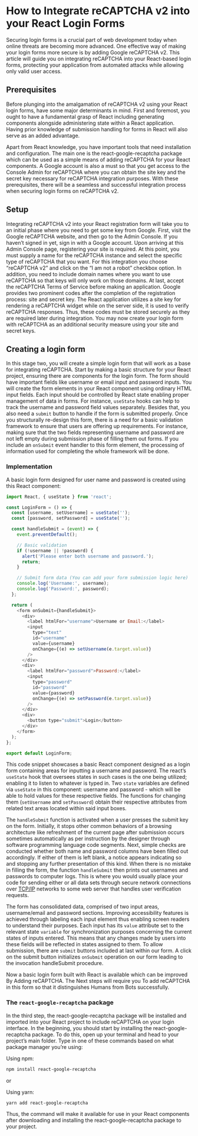 #  How to Integrate reCAPTCHA v2 into your React Login Forms

Securing login forms is a crucial part of web development today when online threats are becoming more advanced. One effective way of making your login forms more secure is by adding Google reCAPTCHA v2. This article will guide you on integrating reCAPTCHA into your React-based login forms, protecting your application from automated attacks while allowing only valid user access.

## Prerequisites
Before plunging into the amalgamation of reCAPTCHA v2 using your React login forms, have some major determinants in mind. First and foremost, you ought to have a fundamental grasp of React including generating components alongside administering state within a React application. Having prior knowledge of submission handling for forms in React will also serve as an added advantage. 

Apart from React knowledge, you have important tools that need installation and configuration. The main one is the react-google-recaptcha package which can be used as a simple means of adding reCAPTCHA for your React components. A Google account is also a must so that you get access to the Console Admin for reCAPTCHA where you can obtain the site key and the secret key necessary for reCAPTCHA integration purposes. With these prerequisites, there will be a seamless and successful integration process when securing login forms on reCAPTCHA v2.

## Setup
Integrating reCAPTCHA v2 into your React registration form will take you to an initial phase where you need to get some key from Google. First, visit the Google reCAPTCHA website, and then go to the Admin Console. If you haven’t signed in yet, sign in with a Google account. Upon arriving at this Admin Console page, registering your site is required. At this point, you must supply a name for the reCAPTCHA instance and select the specific type of reCAPTCHA that you want. For this integration you choose “reCAPTCHA v2” and click on the “I am not a robot” checkbox option. In addition, you need to include domain names where you want to use reCAPTCHA so that keys will only work on those domains. At last, accept the reCAPTCHA Terms of Service before making an application. Google provides two prominent codes after the completion of the registration process: site and secret key. The React application utilizes a site key for rendering a reCAPTCHA widget while on the server side, it is used to verify reCAPTCHA responses. Thus, these codes must be stored securely as they are required later during integration. You may now create your login form with reCAPTCHA as an additional security measure using your site and secret keys.

## Creating a login form
In this stage two, you will create a simple login form that will work as a base for integrating reCAPTCHA. Start by making a basic structure for your React project, ensuring there are components for the login form. The form should have important fields like username or email input and password inputs. You will create the form elements in your React component using ordinary HTML input fields. Each input should be controlled by React state enabling proper management of data in forms. For instance, `useState` hooks can help to track the username and password field values separately. Besides that, you also need a `submit` button to handle if the form is submitted properly. Once you structurally re-design this form, there is a need for a basic validation framework to ensure that users are offering up requirements. For instance, making sure that the two fields representing username and password are not left empty during submission phase of filling them out forms. If you include an `onSubmit` event handler to this form element, the processing of information used for completing the whole framework will be done.

### Implementation
A basic login form designed for user name and password is created using this React component:

```javascript
import React, { useState } from 'react';

const LoginForm = () => {
  const [username, setUsername] = useState('');
  const [password, setPassword] = useState('');

  const handleSubmit = (event) => {
    event.preventDefault();

    // Basic validation
    if (!username || !password) {
      alert('Please enter both username and password.');
      return;
    }

    // Submit form data (You can add your form submission logic here)
    console.log('Username:', username);
    console.log('Password:', password);
  };

  return (
    <form onSubmit={handleSubmit}>
      <div>
        <label htmlFor="username">Username or Email:</label>
        <input
          type="text"
          id="username"
          value={username}
          onChange={(e) => setUsername(e.target.value)}
        />
      </div>
      <div>
        <label htmlFor="password">Password:</label>
        <input
          type="password"
          id="password"
          value={password}
          onChange={(e) => setPassword(e.target.value)}
        />
      </div>
      <div>
        <button type="submit">Login</button>
      </div>
    </form>
  );
};

export default LoginForm;
```
This code snippet showcases a basic React component designed as a login form containing areas for inputting a username and password. The react’s `useState` hook that oversees states in such cases is the one being utilized; enabling it to listen to whatever is typed in. Two `state` variables are defined via `useState` in this component: username and password - which will be able to hold values for these respective fields. The functions for changing them (`setUsername` and `setPassword`) obtain their respective attributes from related text areas located within said input boxes.

The `handleSubmit` function is activated when a user presses the submit key on the form. Initially, it stops other common behaviors of a browsing architecture like refreshment of the current page after submission occurs sometimes automatically as per instruction by the designer through software programming language code segments. Next, simple checks are conducted whether both name and password columns have been filled out accordingly. If either of them is left blank, a notice appears indicating so and stopping any further presentation of this kind. When there is no mistake in filling the form, the function `handleSubmit` then prints out usernames and passwords to computer logs. This is where you would usually place your code for sending either or all data sets through secure network connections over [TCP/IP](https://) networks to some web server that handles user verification requests.

The form has consolidated data, comprised of two input areas, username/email and password sections. Improving accessibility features is achieved through labeling each input element thus enabling screen readers to understand their purposes. Each input has its `value` attribute set to the relevant state `variable` for synchronization purposes concerning the current states of inputs entered. This means that any changes made by users into these fields will be reflected in states assigned to them. To allow submission, there are `submit` buttons included at last within our form. A click on the submit button initializes `onSubmit` operation on our form leading to the invocation handleSubmit procedure.




Now a basic login form built with React is available which can be improved By Adding reCAPTCHA. The Next steps will require you To add reCAPTCHA in this form so that it distinguishes Humans from Bots successfully.

### The `react-google-recaptcha` package
In the third step, the react-google-recaptcha package will be installed and imported into your React project to include reCAPTCHA on your login interface. In the beginning, you should start by installing the react-google-recaptcha package. To do this, open up your terminal and head to your project’s main folder. Type in one of these commands based on what package manager you’re using:

Using npm:

```bash
npm install react-google-recaptcha
```

or

Using yarn:

```bash
yarn add react-google-recaptcha
```

Thus, the command will make it available for use in your React components after downloading and installing the react-google-recaptcha package to your project.